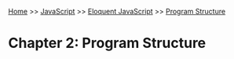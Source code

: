 [Home](../../../README.md) >> [JavaScript](../../../README.md#javascript) >> [Eloquent JavaScript](../../README.md) >> [Program Structure](./README.md)

# Chapter 2: Program Structure
